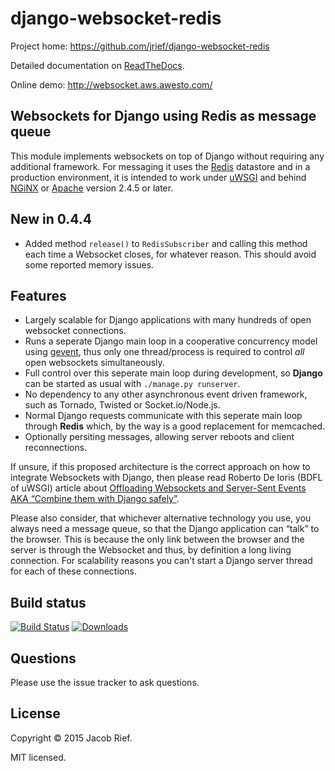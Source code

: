 django-websocket-redis
======================

Project home: https://github.com/jrief/django-websocket-redis

Detailed documentation on [ReadTheDocs](http://django-websocket-redis.readthedocs.org/en/latest/).

Online demo: http://websocket.aws.awesto.com/

Websockets for Django using Redis as message queue
--------------------------------------------------
This module implements websockets on top of Django without requiring any additional framework. For
messaging it uses the [Redis](http://redis.io/) datastore and in a production environment, it is
intended to work under [uWSGI](http://projects.unbit.it/uwsgi/) and behind [NGiNX](http://nginx.com/)
or [Apache](http://httpd.apache.org/docs/2.4/mod/mod_proxy_wstunnel.html) version 2.4.5 or later.

New in 0.4.4
------------
* Added method ``release()`` to ``RedisSubscriber`` and calling this method each time a Websocket
  closes, for whatever reason. This should avoid some reported memory issues.

Features
--------
* Largely scalable for Django applications with many hundreds of open websocket connections.
* Runs a seperate Django main loop in a cooperative concurrency model using [gevent](http://www.gevent.org/),
  thus only one thread/process is required to control *all* open websockets simultaneously.
* Full control over this seperate main loop during development, so **Django** can be started as usual with
  ``./manage.py runserver``.
* No dependency to any other asynchronous event driven framework, such as Tornado, Twisted or
  Socket.io/Node.js.
* Normal Django requests communicate with this seperate main loop through **Redis** which, by the way is a good
  replacement for memcached.
* Optionally persiting messages, allowing server reboots and client reconnections.

If unsure, if this proposed architecture is the correct approach on how to integrate Websockets with Django, then
please read Roberto De Ioris (BDFL of uWSGI) article about
[Offloading Websockets and Server-Sent Events AKA “Combine them with Django safely”](http://uwsgi-docs.readthedocs.org/en/latest/articles/OffloadingWebsocketsAndSSE.html).

Please also consider, that whichever alternative technology you use, you always need a message queue,
so that the Django application can “talk” to the browser. This is because the only link between the browser and
the server is through the Websocket and thus, by definition a long living connection. For scalability reasons you
can't start a Django server thread for each of these connections.

Build status
------------
[![Build Status](https://travis-ci.org/jrief/django-websocket-redis.png?branch=master)](https://travis-ci.org/jrief/django-websocket-redis)
[![Downloads](http://img.shields.io/pypi/dm/django-websocket-redis.svg?style=flat-square)](https://pypi.python.org/pypi/django-websocket-redis/)

Questions
---------
Please use the issue tracker to ask questions.

License
-------
Copyright &copy; 2015 Jacob Rief.

MIT licensed.
